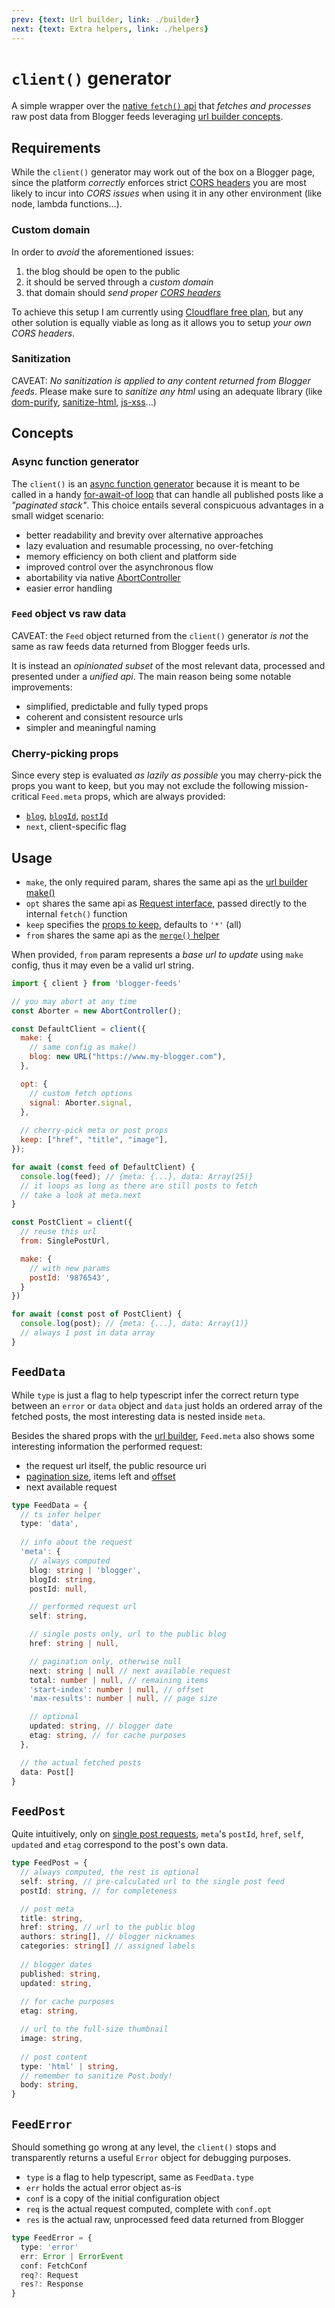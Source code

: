 ```yaml
---
prev: {text: Url builder, link: ./builder}
next: {text: Extra helpers, link: ./helpers}
---
```


# `client()` generator

A simple wrapper over the [native `fetch()` api](./intro.md#client-generator) that *fetches and processes* raw post data from Blogger feeds leveraging [url builder concepts](./builder.md#concepts).

## Requirements

While the `client()` generator may work out of the box on a Blogger page, since the platform *correctly* enforces strict [CORS headers](https://developer.mozilla.org/en-US/docs/Web/HTTP/CORS) you are most likely to incur into *CORS issues* when using it in any other environment (like node, lambda functions...).

### Custom domain

In order to *avoid* the aforementioned issues:

1. the blog should be open to the public
2. it should be served through a *custom domain*
3. that domain should *send proper [CORS headers](https://developer.mozilla.org/en-US/docs/Web/HTTP/CORS)*

To achieve this setup I am currently using [Cloudflare free plan](https://www.cloudflare.com/plans/free), but any other solution is equally viable as long as it allows you to setup *your own CORS headers*.

### Sanitization

CAVEAT: *No sanitization is applied to any content returned from Blogger feeds*. Please make sure to *sanitize any html* using an adequate library (like [dom-purify](https://github.com/cure53/DOMPurify), [sanitize-html](https://github.com/apostrophecms/sanitize-html), [js-xss](https://jsxss.com/en/index.html)...)

## Concepts

### Async function generator

The `client()` is an [async function generator](https://developer.mozilla.org/en-US/docs/Web/JavaScript/Reference/Statements/async_function*) because it is meant to be called in a handy [for-await-of loop](https://developer.mozilla.org/en-US/docs/Web/JavaScript/Reference/Statements/for-await...of) that can handle all published posts like a *"paginated stack"*. This choice entails several conspicuous advantages in a small widget scenario:

* better readability and brevity over alternative approaches
* lazy evaluation and resumable processing, no over-fetching
* memory efficiency on both client and platform side
* improved control over the asynchronous flow
* abortability via native [AbortController](https://developer.mozilla.org/en-US/docs/Web/API/AbortController)
* easier error handling

### `Feed` object vs raw data

CAVEAT: the `Feed` object returned from the `client()` generator *is not* the same as raw feeds data returned from Blogger feeds urls.

It is instead an *opinionated subset* of the most relevant data, processed and presented under a *unified api*. The main reason being some notable improvements:

* simplified, predictable and fully typed props
* coherent and consistent resource urls
* simpler and meaningful naming

### Cherry-picking props

Since every step is evaluated *as lazily as possible* you may cherry-pick the props you want to keep, but you may not exclude the following mission-critical `Feed.meta` props, which are always provided:

* [`blog`](./builder.md#blog), [`blogId`](./builder.md#blogid), [`postId`](./builder.md#postid)
* `next`, client-specific flag

## Usage

* `make`, the only required param, shares the same api as the [url builder make()](./builder.md)
* `opt` shares the same api as [Request interface](https://developer.mozilla.org/en-US/docs/Web/API/Request/Request#options), passed directly to the internal `fetch()` function
* `keep` specifies the [props to keep](#cherry-picking-props), defaults to `'*'` (all)
* `from` shares the same api as the [`merge()` helper](./helpers.md#merge)

When provided, `from` param represents a *base url to update* using `make` config, thus it may even be a valid url string.

``` js
import { client } from 'blogger-feeds'

// you may abort at any time
const Aborter = new AbortController();

const DefaultClient = client({
  make: {
    // same config as make()
    blog: new URL("https://www.my-blogger.com"),
  },

  opt: { 
    // custom fetch options
    signal: Aborter.signal,
  },
  
  // cherry-pick meta or post props
  keep: ["href", "title", "image"],
});

for await (const feed of DefaultClient) {
  console.log(feed); // {meta: {...}, data: Array(25)} 
  // it loops as long as there are still posts to fetch 
  // take a look at meta.next
}

const PostClient = client({
  // reuse this url
  from: SinglePostUrl,

  make: {
    // with new params
    postId: '9876543',
  }
})

for await (const post of PostClient) {
  console.log(post); // {meta: {...}, data: Array(1)}
  // always 1 post in data array
}

```

## `FeedData`

While `type` is just a flag to help typescript infer the correct return type between an `error` or `data` object and `data` just holds an ordered array of the fetched posts, the most interesting data is nested inside `meta`.

Besides the shared props with the [url builder](./builder.md#concepts), `Feed.meta` also shows some interesting information the performed request:

* the request url itself, the public resource uri
* [pagination size](./builder.md#max-results), items left and [offset](./builder.md#start-index)
* next available request

``` ts
type FeedData = {
  // ts infer helper
  type: 'data',
  
  // info about the request
  'meta': {
    // always computed
    blog: string | 'blogger',
    blogId: string,
    postId: null,

    // performed request url
    self: string,

    // single posts only, url to the public blog
    href: string | null, 

    // pagination only, otherwise null
    next: string | null // next available request
    total: number | null, // remaining items
    'start-index': number | null, // offset
    'max-results': number | null, // page size

    // optional
    updated: string, // blogger date
    etag: string, // for cache purposes
  },

  // the actual fetched posts
  data: Post[]
}
```

## `FeedPost`

Quite intuitively, only on [single post requests](./builder.md#single-post-vs-paginated-collections), `meta`'s `postId`, `href`, `self`, `updated` and `etag` correspond to the post's own data.

``` ts
type FeedPost = {
  // always computed, the rest is optional
  self: string, // pre-calculated url to the single post feed
  postId: string, // for completeness

  // post meta
  title: string,
  href: string, // url to the public blog
  authors: string[], // blogger nicknames
  categories: string[] // assigned labels
  
  // blogger dates
  published: string,
  updated: string,
  
  // for cache purposes
  etag: string,

  // url to the full-size thumbnail
  image: string,
  
  // post content
  type: 'html' | string,
  // remember to sanitize Post.body!
  body: string,
}
```

## `FeedError`

Should something go wrong at any level, the `client()` stops and transparently returns a useful `Error` object for debugging purposes.

* `type` is a flag to help typescript, same as `FeedData.type`
* `err` holds the actual error object as-is
* `conf` is a copy of the initial configuration object
* `req` is the actual request computed, complete with `conf.opt`
* `res` is the actual raw, unprocessed feed data returned from Blogger

``` ts
type FeedError = {
  type: 'error'
  err: Error | ErrorEvent
  conf: FetchConf
  req?: Request
  res?: Response
}
```
